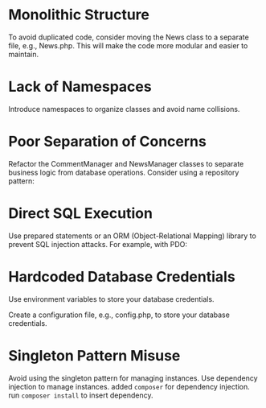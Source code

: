 
# Monolithic Structure

To avoid duplicated code, consider moving the News class to a separate file, e.g., 
News.php. This will make the code more modular and easier to maintain.

# Lack of Namespaces

Introduce namespaces to organize classes and avoid name collisions.

# Poor Separation of Concerns
Refactor the CommentManager and NewsManager classes to separate business logic from database operations. Consider using a repository pattern:


# Direct SQL Execution
Use prepared statements or an ORM (Object-Relational Mapping) library to prevent SQL injection attacks. For example, with PDO:


# Hardcoded Database Credentials

Use environment variables to store your database credentials.

Create a configuration file, e.g., config.php, to store your database credentials.

# Singleton Pattern Misuse

Avoid using the singleton pattern for managing instances.
Use dependency injection to manage instances. added `composer` for dependency injection.
run `composer install` to insert dependency.